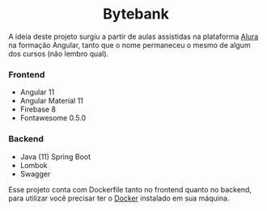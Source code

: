 <h1 align="center">Bytebank</h1>

A ideia deste projeto surgiu a partir de aulas assistidas na plataforma [Alura](https://www.alura.com.br/formacao-angular) na formação Angular, tanto que o nome permaneceu o mesmo de algum dos cursos (não lembro qual).

### Frontend ###
* Angular 11
* Angular Material 11
* Firebase 8
* Fontawesome 0.5.0

### Backend ###
* Java (11) Spring Boot 
* Lombok
* Swagger

Esse projeto conta com Dockerfile tanto no frontend quanto no backend, para utilizar você precisar ter o [Docker](https://www.docker.com/get-started) instalado em sua máquina. 